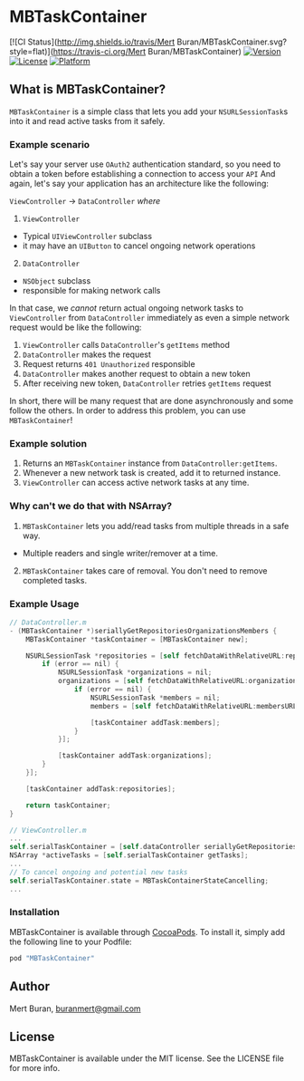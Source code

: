 # MBTaskContainer

[![CI Status](http://img.shields.io/travis/Mert Buran/MBTaskContainer.svg?style=flat)](https://travis-ci.org/Mert Buran/MBTaskContainer)
[![Version](https://img.shields.io/cocoapods/v/MBTaskContainer.svg?style=flat)](http://cocoapods.org/pods/MBTaskContainer)
[![License](https://img.shields.io/cocoapods/l/MBTaskContainer.svg?style=flat)](http://cocoapods.org/pods/MBTaskContainer)
[![Platform](https://img.shields.io/cocoapods/p/MBTaskContainer.svg?style=flat)](http://cocoapods.org/pods/MBTaskContainer)

## What is MBTaskContainer?

`MBTaskContainer` is a simple class that lets you add your `NSURLSessionTask`s into it and read active tasks from it safely.

### Example scenario

Let's say your server use `OAuth2` authentication standard, so you need to obtain a token before establishing a connection to access your `API`
And again, let's say your application has an architecture like the following:

`ViewController` -> `DataController`
*_where_*
1. `ViewController`
  - Typical `UIViewController` subclass
  - it may have an `UIButton` to cancel ongoing network operations
2. `DataController`
  - `NSObject` subclass
  - responsible for making network calls

In that case, we *_cannot_* return actual ongoing network tasks to `ViewController` from `DataController` immediately as even a simple network request would be like the following:

1. `ViewController` calls `DataController`'s `getItems` method
2. `DataController` makes the request
3. Request returns `401 Unauthorized` responsible
4. `DataController` makes another request to obtain a new token
5. After receiving new token, `DataController` retries `getItems` request

In short, there will be many request that are done asynchronously and some follow the others.
In order to address this problem, you can use `MBTaskContainer`!

### Example solution

1. Returns an `MBTaskContainer` instance from `DataController:getItems`.
2. Whenever a new network task is created, add it to returned instance.
3. `ViewController` can access active network tasks at any time.

### Why can't we do that with NSArray?

1. `MBTaskContainer` lets you add/read tasks from multiple threads in a safe way.
  - Multiple readers and single writer/remover at a time.
2. `MBTaskContainer` takes care of removal. You don't need to remove completed tasks.

### Example Usage

```Objective-C
// DataController.m
- (MBTaskContainer *)seriallyGetRepositoriesOrganizationsMembers {
    MBTaskContainer *taskContainer = [MBTaskContainer new];

    NSURLSessionTask *repositories = [self fetchDataWithRelativeURL:repositoriesURL completion:^(NSError *error) {
        if (error == nil) {
            NSURLSessionTask *organizations = nil;
            organizations = [self fetchDataWithRelativeURL:organizationsURL completion:^(NSError *error) {
                if (error == nil) {
                    NSURLSessionTask *members = nil;
                    members = [self fetchDataWithRelativeURL:membersURL completion:nil];

                    [taskContainer addTask:members];
                }
            }];

            [taskContainer addTask:organizations];
        }
    }];

    [taskContainer addTask:repositories];

    return taskContainer;
}

// ViewController.m
...
self.serialTaskContainer = [self.dataController seriallyGetRepositoriesOrganizationsMembers];
NSArray *activeTasks = [self.serialTaskContainer getTasks];
...
// To cancel ongoing and potential new tasks
self.serialTaskContainer.state = MBTaskContainerStateCancelling;
...
```

### Installation

MBTaskContainer is available through [CocoaPods](http://cocoapods.org). To install
it, simply add the following line to your Podfile:

```ruby
pod "MBTaskContainer"
```

## Author

Mert Buran, buranmert@gmail.com

## License

MBTaskContainer is available under the MIT license. See the LICENSE file for more info.
